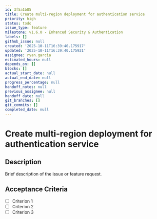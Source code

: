 ```yaml
---
id: 3f5a1b85
title: Create multi-region deployment for authentication service
priority: high
status: todo
issue_type: feature
milestone: v1.6.0 - Enhanced Security & Authentication
labels: []
github_issue: null
created: '2025-10-11T16:39:40.175917'
updated: '2025-10-11T16:39:40.175921'
assignee: ryan.garcia
estimated_hours: null
depends_on: []
blocks: []
actual_start_date: null
actual_end_date: null
progress_percentage: null
handoff_notes: null
previous_assignee: null
handoff_date: null
git_branches: []
git_commits: []
completed_date: null
---
```


# Create multi-region deployment for authentication service

## Description

Brief description of the issue or feature request.

## Acceptance Criteria

- [ ] Criterion 1
- [ ] Criterion 2
- [ ] Criterion 3
